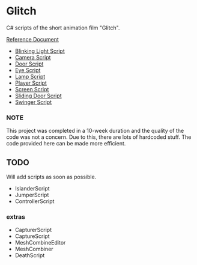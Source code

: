 # Glitch
C# scripts of the short animation film "Glitch".

[Reference Document](https://github.com/asenarana/Glitch/blob/master/REFERENCE.md)

- [Blinking Light Script](https://github.com/asenarana/Glitch/blob/master/REFERENCE.md#blinking-light-script)
- [Camera Script](https://github.com/asenarana/Glitch/blob/master/REFERENCE.md#camera-script)
- [Door Script](https://github.com/asenarana/Glitch/blob/master/REFERENCE.md#door-script)
- [Eye Script](https://github.com/asenarana/Glitch/blob/master/REFERENCE.md#eye-script)
- [Lamp Script](https://github.com/asenarana/Glitch/blob/master/REFERENCE.md#lamp-script)
- [Player Script](https://github.com/asenarana/Glitch/blob/master/REFERENCE.md#player-script)
- [Screen Script](https://github.com/asenarana/Glitch/blob/master/REFERENCE.md#screen-script)
- [Sliding Door Script](https://github.com/asenarana/Glitch/blob/master/REFERENCE.md#sliding-door-script)
- [Swinger Script](https://github.com/asenarana/Glitch/blob/master/REFERENCE.md#swinger-script)


### NOTE
This project was completed in a 10-week duration and the quality of the code was not a concern. Due to this, there are lots of hardcoded stuff. The code provided here can be made more efficient.

## TODO
Will add scripts as soon as possible.

- IslanderScript
- JumperScript
- ControllerScript

### extras
- CapturerScript
- CaptureScript
- MeshCombineEditor
- MeshCombiner
- DeathScript
